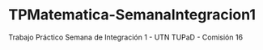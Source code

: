 # TPMatematica-SemanaIntegracion1
Trabajo Práctico Semana de Integración 1 - UTN TUPaD - Comisión 16

